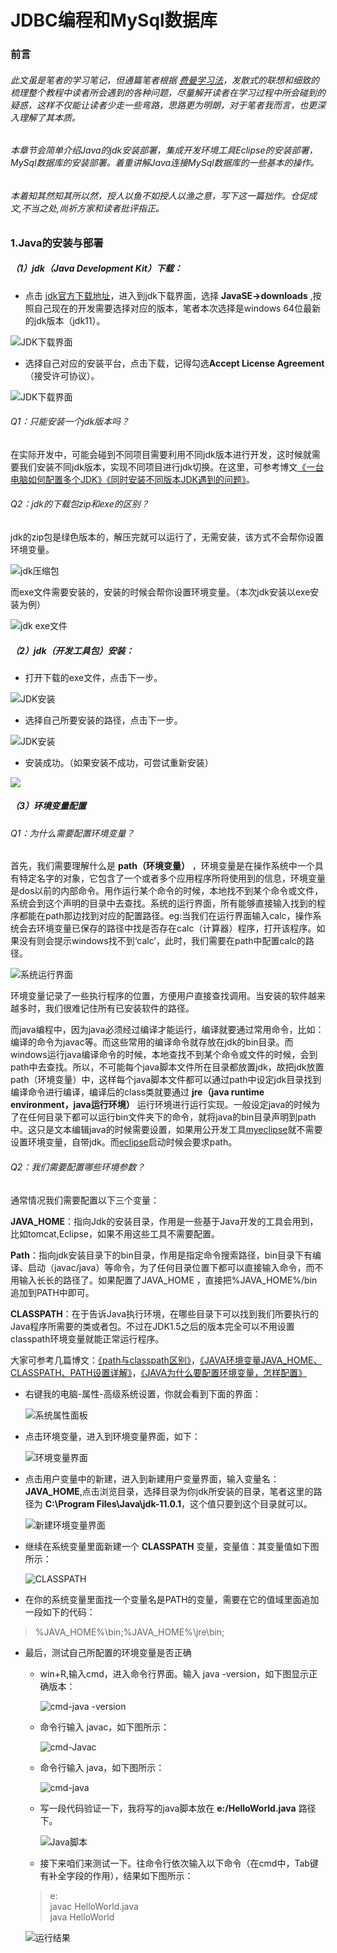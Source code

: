 # JDBC编程和MySql数据库
### 前言
  ###### 此文虽是笔者的学习笔记，但通篇笔者根据 [费曼学习法](https://wiki.mbalib.com/wiki/%E8%B4%B9%E6%9B%BC%E5%AD%A6%E4%B9%A0%E6%B3%95)，发散式的联想和细致的梳理整个教程中读者所会遇到的各种问题，尽量解开读者在学习过程中所会碰到的疑惑，这样不仅能让读者少走一些弯路，思路更为明朗，对于笔者我而言，也更深入理解了其本质。
  ###### 本章节会简单介绍Java的jdk安装部署，集成开发环境工具Eclipse的安装部署，MySql数据库的安装部署。着重讲解Java连接MySql数据库的一些基本的操作。
  ###### 本着知其然知其所以然，授人以鱼不如授人以渔之意，写下这一篇拙作。仓促成文,不当之处,尚祈方家和读者批评指正。
### 1.Java的安装与部署
##### （1）jdk（Java Development Kit）下载：
  - 点击 [jdk官方下载地址](https://www.oracle.com/technetwork/java/javase/downloads/jdk11-downloads-5066655.html)，进入到jdk下载界面，选择 **JavaSE->downloads** ,按照自己现在的开发需要选择对应的版本，笔者本次选择是windows 64位最新的jdk版本（jdk11）。

  ![](https://i.loli.net/2018/12/09/5c0d39d5ea829.png "JDK下载界面")

  - 选择自己对应的安装平台，点击下载，记得勾选**Accept License Agreement**（接受许可协议）。

  ![](https://i.loli.net/2018/12/09/5c0d384044bde.png "JDK下载界面")

###### Q1：只能安装一个jdk版本吗？
  在实际开发中，可能会碰到不同项目需要利用不同jdk版本进行开发，这时候就需要我们安装不同jdk版本，实现不同项目进行jdk切换。在这里，可参考博文[《一台电脑如何配置多个JDK》](https://blog.csdn.net/qq_26545305/article/details/66472521)[《同时安装不同版本JDK遇到的问题》](http://www.cnblogs.com/lojun/p/9664519.html)。

###### Q2：jdk的下载包zip和exe的区别？
  jdk的zip包是绿色版本的，解压完就可以运行了，无需安装，该方式不会帮你设置环境变量。

  ![jdk压缩包](https://i.loli.net/2018/12/10/5c0e611795fa0.png)

  而exe文件需要安装的，安装的时候会帮你设置环境变量。（本次jdk安装以exe安装为例）

  ![jdk exe文件](https://i.loli.net/2018/12/10/5c0e61912d769.png)

##### （2）jdk（开发工具包）安装：

  - 打开下载的exe文件，点击下一步。       

  ![](https://i.loli.net/2018/12/10/5c0d3f9e68c00.png "JDK安装")  

  - 选择自己所要安装的路径，点击下一步。  

  ![](https://i.loli.net/2018/12/10/5c0d404b9b13f.png "JDK安装")   

  - 安装成功。（如果安装不成功，可尝试重新安装）

  ![](https://i.loli.net/2018/12/10/5c0d40ff5a386.png)

##### （3）环境变量配置
###### Q1：为什么需要配置环境变量？
   首先，我们需要理解什么是 **path（环境变量）** ，环境变量是在操作系统中一个具有特定名字的对象，它包含了一个或者多个应用程序所将使用到的信息，环境变量是dos以前的内部命令。用作运行某个命令的时候，本地找不到某个命令或文件，系统会到这个声明的目录中去查找。系统的运行界面，所有能够直接输入找到的程序都能在path那边找到对应的配置路径。eg:当我们在运行界面输入calc，操作系统会去环境变量已保存的路径中找是否存在calc（计算器）程序，打开该程序。如果没有则会提示windows找不到‘calc’，此时，我们需要在path中配置calc的路径。

  ![系统运行界面](https://i.loli.net/2018/12/10/5c0e696f550ac.png)

  环境变量记录了一些执行程序的位置，方便用户直接查找调用。当安装的软件越来越多时，我们很难记住所有已安装软件的路径。

  而java编程中，因为java必须经过编译才能运行，编译就要通过常用命令，比如：编译的命令为javac等。而这些常用的编译命令就存放在jdk的bin目录。而windows运行java编译命令的时候，本地查找不到某个命令或文件的时候，会到path中去查找。所以，不可能每个java脚本文件所在目录都放置jdk，故把jdk放置path（环境变量）中，这样每个java脚本文件都可以通过path中设定jdk目录找到编译命令进行编译，编译后的class类就要通过 **jre（java runtime environment，java运行环境）** 运行环境进行运行实现。一般设定java的时候为了在任何目录下都可以运行bin文件夹下的命令，就将java的bin目录声明到path中。这只是文本编辑java的时候需要设置，如果用公开发工具[myeclipse](http://www.myeclipsecn.com/)就不需要设置环境变量，自带jdk。而[eclipse](https://www.eclipse.org/)启动时候会要求path。

###### Q2：我们需要配置哪些环境参数？
  通常情况我们需要配置以下三个变量：

   **JAVA_HOME**：指向Jdk的安装目录，作用是一些基于Java开发的工具会用到，比如tomcat,Eclipse，如果不用这些工具不需要配置。

   **Path**：指向jdk安装目录下的bin目录，作用是指定命令搜索路径，bin目录下有编译、启动（javac/java）等命令，为了任何目录位置下都可以直接输入命令，而不用输入长长的路径了。如果配置了JAVA_HOME ，直接把%JAVA_HOME%/bin追加到PATH中即可。

   **CLASSPATH**：在于告诉Java执行环境，在哪些目录下可以找到我们所要执行的Java程序所需要的类或者包。不过在JDK1.5之后的版本完全可以不用设置classpath环境变量就能正常运行程序。

大家可参考几篇博文：[《path与classpath区别》](https://blog.csdn.net/zhaihao1996/article/details/78387676)，[《JAVA环境变量JAVA_HOME、CLASSPATH、PATH设置详解》](https://www.cnblogs.com/Wjh794010585/articles/6582079.html)，[《JAVA为什么要配置环境变量，怎样配置》](https://www.cnblogs.com/zhangpengshou/p/4232204.html)

- 右键我的电脑-属性-高级系统设置，你就会看到下面的界面：

  ![系统属性面板](https://i.loli.net/2018/12/10/5c0e76186920d.png)

- 点击环境变量，进入到环境变量界面，如下：

  ![环境变量界面](https://i.loli.net/2018/12/10/5c0e77086eaa5.png)

- 点击用户变量中的新建，进入到新建用户变量界面，输入变量名：**JAVA_HOME**,点击浏览目录，选择目录为你jdk所安装的目录，笔者这里的路径为 **C:\Program Files\Java\jdk-11.0.1**，这个值只要到这个目录就可以。

  ![新建环境变量界面](https://i.loli.net/2018/12/10/5c0e7b340336b.png)

- 继续在系统变量里面新建一个 **CLASSPATH** 变量，变量值：其变量值如下图所示：

  ![CLASSPATH](https://i.loli.net/2018/12/10/5c0e82341ec08.png)

- 在你的系统变量里面找一个变量名是PATH的变量，需要在它的值域里面追加一段如下的代码：
> %JAVA_HOME%\bin;%JAVA_HOME%\jre\bin;

- 最后，测试自己所配置的环境变量是否正确
  - win+R,输入cmd，进入命令行界面。输入 java -version，如下图显示正确版本：

    ![cmd-java -version](https://i.loli.net/2018/12/10/5c0e8c47d086e.png)

  - 命令行输入 javac，如下图所示：

    ![cmd-Javac](https://i.loli.net/2018/12/10/5c0e8cc60837c.png)

  - 命令行输入 java，如下图所示：

    ![cmd-java](https://i.loli.net/2018/12/10/5c0e8d69ab34b.png)

  - 写一段代码验证一下，我将写的java脚本放在 **e:/HelloWorld.java** 路径下。

    ![Java脚本](https://i.loli.net/2018/12/11/5c0e8e9f6983d.png)

  -  接下来咱们来测试一下。往命令行依次输入以下命令（在cmd中，Tab键有补全字段的作用），结果如下图所示：
  > e:     
  > javac HelloWorld.java    
  > java HelloWorld

   ![运行结果](https://i.loli.net/2018/12/11/5c0e8fbdc4d63.png)
